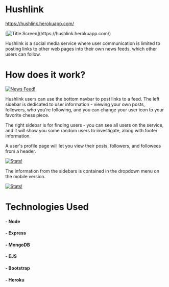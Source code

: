 # Hushlink

https://hushlink.herokuapp.com/

[![Title Screen](https://i.imgur.com/aIfhVz1.jpg?!)](https://hushlink.herokuapp.com/)

Hushlink is a social media service where user communication is limited to posting links to other web pages into their own news feeds, which other users can follow.

# How does it work?
[![News Feed!](https://i.imgur.com/MSQPXD9.png)](https://hushlink.herokuapp.com/)

Hushlink users can use the bottom navbar to post links to a feed. The left sidebar is dedicated to user information - viewing your own posts, followers, who you're following, and you can change your user icon to your favorite chess piece.

The right sidebar is for finding users - you can see all users on the service, and it will show you some random users to investigate, along with footer information.

A user's profile page will let you view their posts, followers, and followees from a header.

[![Stats!](https://i.imgur.com/gg0y3uP.png)](https://hushlink.herokuapp.com/)

The information from the sidebars is contained in the dropdown menu on the mobile version.

[![Stats!](https://i.imgur.com/vWdtUW4.png?1)](https://hushlink.herokuapp.com/)

# Technologies Used
#### - Node
#### - Express
#### - MongoDB
#### - EJS
#### - Bootstrap
#### - Heroku
